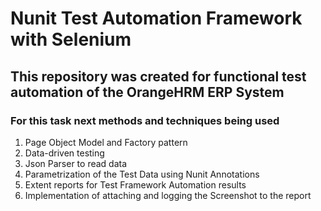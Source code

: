 # Nunit Test Automation Framework with Selenium 

## This repository was created for functional test automation of the OrangeHRM ERP System

### For this task next methods and techniques being used

1. Page Object Model and Factory pattern 
2. Data-driven testing
3. Json Parser to read data
4. Parametrization of the Test Data using Nunit Annotations
5. Extent reports for Test Framework Automation results
6. Implementation of attaching and logging the Screenshot to the report 
